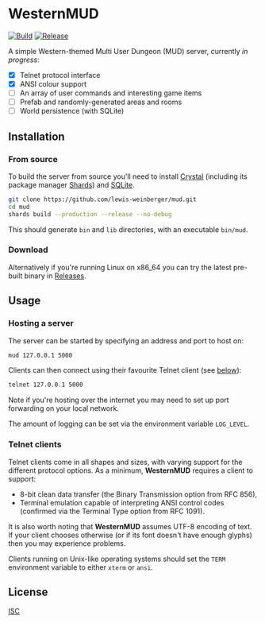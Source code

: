 # WesternMUD

[![Build](https://github.com/lewis-weinberger/mud/actions/workflows/ci.yml/badge.svg)](https://github.com/lewis-weinberger/mud/actions/workflows/ci.yml)
[![Release](https://github.com/lewis-weinberger/mud/actions/workflows/deploy.yml/badge.svg)](https://github.com/lewis-weinberger/mud/actions/workflows/deploy.yml)

A simple Western-themed Multi User Dungeon (MUD) server, currently *in progress*:

- [x] Telnet protocol interface
- [x] ANSI colour support
- [ ] An array of user commands and interesting game items
- [ ] Prefab and randomly-generated areas and rooms
- [ ] World persistence (with SQLite)

## Installation

### From source

To build the server from source you'll need to install [Crystal](https://crystal-lang.org/)
(including its package manager
[Shards](https://crystal-lang.org/reference/latest/man/shards/index.html)) and
[SQLite](https://sqlite.org/index.html).

```sh
git clone https://github.com/lewis-weinberger/mud.git
cd mud
shards build --production --release --no-debug
```

This should generate `bin` and `lib` directories, with an executable `bin/mud`.

### Download

Alternatively if you're running Linux on x86_64 you can try the latest pre-built binary
in [Releases](https://github.com/lewis-weinberger/mud/releases/latest).

## Usage

### Hosting a server

The server can be started by specifying an address and port to host on:

```sh
mud 127.0.0.1 5000
```

Clients can then connect using their favourite Telnet client (see [below](#telnet-clients)):

```sh
telnet 127.0.0.1 5000
```

Note if you're hosting over the internet you may need to set up port forwarding on your local
network.

The amount of logging can be set via the environment variable `LOG_LEVEL`.

### Telnet clients

Telnet clients come in all shapes and sizes, with varying support for the different protocol
options. As a minimum, **WesternMUD** requires a client to support:

- 8-bit clean data transfer (the Binary Transmission option from RFC 856),
- Terminal emulation capable of interpreting ANSI control codes (confirmed via the
Terminal Type option from RFC 1091).

It is also worth noting that **WesternMUD** assumes UTF-8 encoding of text. If your client
chooses otherwise (or if its font doesn't have enough glyphs) then you may experience
problems.

Clients running on Unix-like operating systems should set the `TERM` environment variable
to either `xterm` or `ansi`.

## License

[ISC](./LICENSE)
